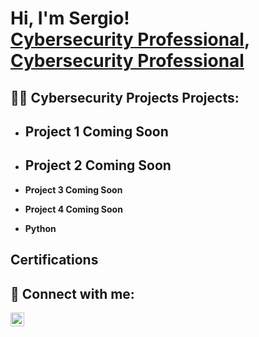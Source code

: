 <h1>Hi, I'm Sergio! <br/><a href="https://github.com/MrLogan628">Cybersecurity Professional</a>, <a href="https://www.linkedin.com/in/sergio-a-logan/">Cybersecurity Professional</a>

<h2>👨‍💻 Cybersecurity Projects Projects:</h2>

- <b>Project 1 Coming Soon</b>
  - 
- <b>Project 2 Coming Soon</b>
  - 
- <b>Project 3 Coming Soon</b>

- <b>Project 4 Coming Soon</b>

- <b>Python</b>
 
<h2>Certifications </h2>



<h2> 🤳 Connect with me:</h2>

[<img align="left" alt="SergioLogan | LinkedIn" width="22px" src="https://cdn.jsdelivr.net/npm/simple-icons@v3/icons/linkedin.svg" />][linkedin]

[linkedin]: https://linkedin.com/in/sergio-a-logan
